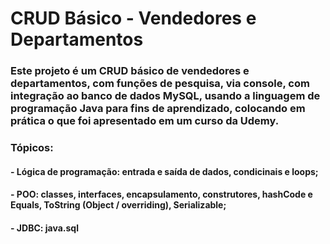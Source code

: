 # CRUD Básico - Vendedores e Departamentos
### Este projeto é um CRUD básico de vendedores e departamentos, com funções de pesquisa, via console, com integração ao banco de dados MySQL, usando a linguagem de programação Java para fins de aprendizado, colocando em prática o que foi apresentado em um curso da Udemy.

### Tópicos: 
#### - Lógica de programação: entrada e saída de dados, condicinais e loops;
#### - POO: classes, interfaces, encapsulamento, construtores, hashCode e Equals, ToString (Object / overriding), Serializable;
#### - JDBC: java.sql
